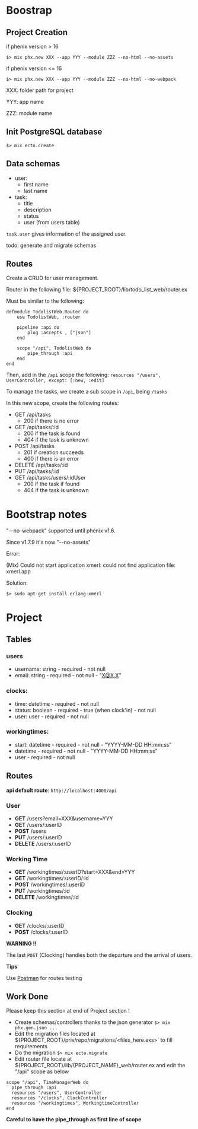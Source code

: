 # Boostrap

## Project Creation

if phenix version > 16
```shell
$> mix phx.new XXX --app YYY --module ZZZ --no-html --no-assets
```

if phenix version <= 16
```shell
$> mix phx.new XXX --app YYY --module ZZZ --no-html --no-webpack
```

XXX: folder path for project

YYY: app name

ZZZ: module name


## Init PostgreSQL database
```shell
$> mix ecto.create
```

## Data schemas
- user:
    - first name
    - last name
- task:
    - title
    - description
    - status
    - user (from users table)

`task.user` gives information of the assigned user.

todo: generate and migrate schemas

## Routes

Create a CRUD for user management.

Router in the following file: ${PROJECT_ROOT}/lib/todo_list_web/router.ex

Must be similar to the following:

```
defmodule TodolistWeb.Router do
    use TodolistWeb, :router

    pipeline :api do
        plug :accepts , ["json"]
    end

    scope "/api", TodolistWeb do
        pipe_through :api
    end
end
```

Then, add in the `/api` scope the following:
`resources "/users", UserController, except: [:new, :edit]`

To manage the tasks, we create a sub scope in `/api`, being `/tasks`

In this new scope, create the following routes:
- GET /api/tasks
    - 200 if there is no error
- GET /api/tasks/:id
    - 200 if the task is found
    - 404 if the task is unknown
- POST /api/tasks
    - 201 if creation succeeds
    - 400 if there is an error
- DELETE /api/tasks/:id
- PUT /api/tasks/:id
- GET /api/tasks/users/:idUser
    - 200 if the task if found
    - 404 if the task is unknown

# Bootstrap notes

"--no-webpack" supported until phenix v1.6.

Since v1.7.9 it's now "--no-assets"

Error:

(Mix) Could not start application xmerl: could not find application file: xmerl.app

Solution:

```shell
$> sudo apt-get install erlang-xmerl
```

# Project

## Tables

### users
- username: string - required - not null
- email: string - required - not null - "X@X.X" 

### clocks:
- time: datetime - required - not null
- status: boolean - required - true (when clock'in) - not null
- user: user - required - not null

### workingtimes:
- start: datetime - required - not null - "YYYY-MM-DD HH:mm:ss"
- datetime - required - not null - "YYYY-MM-DD HH:mm:ss"
- user - required - not null

## Routes

**api default route**: `http://localhost:4000/api`

### User

- **GET** /users?email=XXX&username=YYY
- **GET** /users/:userID
- **POST** /users
- **PUT** /users/:userID
- **DELETE** /users/:userID

### Working Time

- **GET** /workingtimes/:userID?start=XXX&end=YYY
- **GET** /workingtimes/:userID/:id
- **POST** /workingtimes/:userID
- **PUT** /workingtimes/:id
- **DELETE** /workingtimes/:id

### Clocking

- **GET** /clocks/:userID
- **POST** /clocks/:userID

**WARNING !!**

The last `POST` (Clocking) handles both the departure and the arrival of users.

**Tips**

Use [Postman](https://www.postman.com/downloads/) for routes testing

## Work Done

Please keep this section at end of Project section !

- Create schemas/controllers thanks to the json generator `$> mix phx.gen.json ...`
- Edit the migration files located at ${PROJECT_ROOT}/priv/repo/migrations/<files_here.exs>` to fill requirements
- Do the migration `$> mix ecto.migrate`
- Edit router file locate at ${PROJECT_ROOT}/lib/{PROJECT_NAME}_web/router.ex and edit the "/api" scope as below

```
scope "/api", TimeManagerWeb do
  pipe_through :api
  resources "/users", UserController
  resources "/clocks", ClockController
  resources "/workingtimes", WorkingtimeController
end
```

**Careful to have the pipe_through as first line of scope**